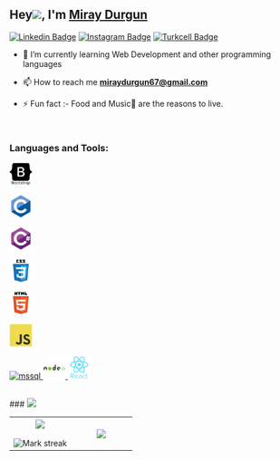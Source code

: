## Hey<img src="https://media.giphy.com/media/hvRJCLFzcasrR4ia7z/giphy.gif" width="25px"></a>, I'm [Miray Durgun](https://linkedin.com/in/miraaydurgun)

[![Linkedin Badge](https://img.shields.io/badge/-miraaydurgun-0e76a8?style=flat-square&logo=Linkedin&logoColor=white)](https://linkedin.com/in/hakanyalitekin)
[![Instagram Badge](https://img.shields.io/badge/-miraaydurgun-e4405f?style=flat-square&logo=Instagram&logoColor=white)](https://www.instagram.com/miraaydurgun/?next=%2F)
[![Turkcell Badge](https://img.shields.io/badge/-miraaydurgun-e4405f?style=flat-square&logo=Instagram&logoColor=white)](https://www.instagram.com/miraaydurgun/?next=%2F)


- 🌱 I’m currently learning Web Development and other programming languages

- 📫 How to reach me **miraydurgun67@gmail.com**

- ⚡ Fun fact :- Food and Music🎵 are the reasons to live.
<br>
<h3 align="left">Languages and Tools:</h3>
<p align="left"> 
  <a href="https://getbootstrap.com" target="_blank" rel="noreferrer">
    <img src="https://raw.githubusercontent.com/devicons/devicon/master/icons/bootstrap/bootstrap-plain-wordmark.svg"
      alt="bootstrap" width="40" height="40" /> </a> 
  
  <a href="https://www.cprogramming.com/" target="_blank" rel="noreferrer"><img src="https://raw.githubusercontent.com/devicons/devicon/master/icons/c/c-original.svg"
      alt="c" width="40" height="40" /> </a> 
  
  <a href="https://www.w3schools.com/cpp/" target="_blank" rel="noreferrer"><img src="https://raw.githubusercontent.com/devicons/devicon/master/icons/csharp/csharp-original.svg" alt="csharp" width="40" height="40" /> </a> 
  
  <a href="https://www.w3schools.com/css/" target="_blank" rel="noreferrer"> <img src="https://raw.githubusercontent.com/devicons/devicon/master/icons/css3/css3-original-wordmark.svg" alt="css3"
      width="40" height="40" /> </a> 
  
  <a href="https://www.w3.org/html/" target="_blank" rel="noreferrer"><img src="https://raw.githubusercontent.com/devicons/devicon/master/icons/html5/html5-original-wordmark.svg" alt="html5" width="40" height="40" /> </a> 
  
  <a href="https://developer.mozilla.org/en-US/docs/Web/JavaScript" target="_blank"
    rel="noreferrer"> <img src="https://raw.githubusercontent.com/devicons/devicon/master/icons/javascript/javascript-original.svg" alt="javascript" width="40" height="40" /> </a> 
 
  <a href="https://www.mysql.com/" target="_blank" rel="noreferrer"> <img src="https://raw.githubusercontent.com/devicons/devicon/master/icons/mssql/mssql-original-wordmark.svg" alt="mssql" width="40" height="40" /> </a> </a> 
      <a href="https://nodejs.org" target="_blank" rel="noreferrer"> <img src="https://raw.githubusercontent.com/devicons/devicon/master/icons/nodejs/nodejs-original-wordmark.svg" alt="nodejs" width="40" height="40" /> </a> 
      <a href="https://reactjs.org/" target="_blank" rel="noreferrer"> <img src="https://raw.githubusercontent.com/devicons/devicon/master/icons/react/react-original-wordmark.svg" alt="react" width="40" height="40" /> </a> 

<br>
### <img src="https://media.giphy.com/media/VgCDAzcKvsR6OM0uWg/giphy.gif" width="50"> 
<br>
<table border="0" align="center">
<tr border="0">
<td width="50%" align="center">
  
  <img  align="center"  src="https://github-readme-stats.vercel.app/api?username=hhpr98&theme=cobalt&show_icons=true&count_private=true" />
  <br></br>
  <img  title="🔥 Get streak stats for your profile at git.io/streak-stats" alt="Mark streak" src="https://github-readme-streak-stats.herokuapp.com/?user=hhpr98&theme=dark&hide_border=true" />


  
</td>

<td width="50%" align="center">

  <img  align="center"  src="https://github-readme-stats.anuraghazra1.vercel.app/api/top-langs/?username=hhpr98&theme=dark&hide_border=true&no-bg=true&no-frame=true&langs_count=10"/>
  
  </td>
</tr>
</table>

